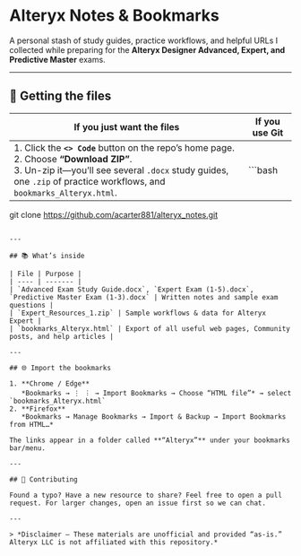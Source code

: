 # Alteryx Notes & Bookmarks

A personal stash of study guides, practice workflows, and helpful URLs I collected while preparing for the **Alteryx Designer Advanced, Expert, and Predictive Master** exams.

---

## 🔻 Getting the files

| If you just want the files | If you use Git |
| -------------------------- | -------------- |
| 1. Click the **`<> Code`** button on the repo’s home page.<br>2. Choose **“Download ZIP”**.<br>3. Un-zip it—you’ll see several `.docx` study guides, one `.zip` of practice workflows, and `bookmarks_Alteryx.html`. | ```bash
git clone https://github.com/acarter881/alteryx_notes.git
``` |

---

## 📚 What’s inside

| File | Purpose |
| ---- | ------- |
| `Advanced Exam Study Guide.docx`, `Expert Exam (1-5).docx`, `Predictive Master Exam (1-3).docx` | Written notes and sample exam questions |
| `Expert_Resources_1.zip` | Sample workflows & data for Alteryx Expert |
| `bookmarks_Alteryx.html` | Export of all useful web pages, Community posts, and help articles |

---

## 🌐 Import the bookmarks

1. **Chrome / Edge**  
   *Bookmarks → ⋮ ︙ → Import Bookmarks → Choose “HTML file”* → select `bookmarks_Alteryx.html`
2. **Firefox**  
   *Bookmarks → Manage Bookmarks → Import & Backup → Import Bookmarks from HTML…*

The links appear in a folder called **“Alteryx”** under your bookmarks bar/menu.

---

## 🙌 Contributing

Found a typo? Have a new resource to share? Feel free to open a pull request. For larger changes, open an issue first so we can chat.

---

> *Disclaimer – These materials are unofficial and provided “as-is.” Alteryx LLC is not affiliated with this repository.*
